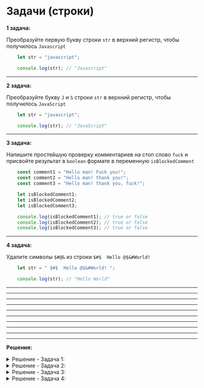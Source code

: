 # Задачи (строки)

**1 задача:**

Преобразуйте первую букву строки `str` в верхний регистр, чтобы получилось `Javascript`

```JavaScript
    let str = "javascript";

    console.log(str); // "Javascript"
```

<hr/>

**2 задача:**

Преобразуйте букву `J` и `S` строки `str` в верхний регистр, чтобы получилось `JavaScript`

```JavaScript
    let str = "javascript";

    console.log(str); // "JavaScript"
```

<hr/>

**3 задача:**

Напишите простейшую проверку комментариев на стоп слово `fuck` и присвойте результат в `boolean` формате в переменную `isBlockedComment`

```JavaScript
    const comment1 = "Hello man! Fuck you!";
    const comment2 = "Hello man! thank you!";
    const comment3 = "Hello man! thank you, fuck!";

    let isBlockedComment1;
    let isBlockedComment2;
    let isBlockedComment3;

    console.log(isBlockedComment1); // true or false
    console.log(isBlockedComment2); // true or false
    console.log(isBlockedComment3); // true or false
```

<hr/>

**4 задача:**

Удалите символы `$#@&` из строки ` $#$  Hello @$&#World! `

```JavaScript
    let str = " $#$  Hello @$&#World! ";

    console.log(str); // "Hello World"
```

<hr/>
<hr/>
<hr/>
<hr/>
<hr/>
<hr/>
<hr/>
<hr/>
<hr/>
<hr/>

**Решения:**


<details>
    <summary>Решение - Задача 1: </summary>

```
// 1 решение
str = str.at(0).toUpperCase() + str.substring(1);

// 2 решение
str = str[0].toUpperCase() + str.substring(1);

// 3 решение
str = `${str.at(0).toUpperCase()}${str.slice(1)}`;

// 4 решение
str = str.replace("j", "J");
```
</details>

<details>
    <summary>Решение - Задача 2: </summary>

```
// 1 решение
str = str.at(0).toUpperCase() + str.substring(1, 4) + str.at(4).toUpperCase() + str.substring(5);

// 2 решение
str = str.replace("j", "J").replace("s", "S");

// 3 решение
str = str.split("");
str[0] = str[0].toUpperCase();
str[4] = str[4].toUpperCase();
str = str.join("");
```
</details>

<details>
    <summary>Решение - Задача 3: </summary>

```
// 1 решение
isBlockedComment1 = comment1.toLowerCase().includes("fuck");
isBlockedComment2 = comment2.toLowerCase().includes("fuck");
isBlockedComment3 = comment3.toLowerCase().includes("fuck");

// 2 решение
isBlockedComment1 = comment1.toLowerCase().indexOf("fuck") !== -1;
isBlockedComment2 = comment2.toLowerCase().indexOf("fuck") !== -1;
isBlockedComment3 = comment3.toLowerCase().indexOf("fuck") !== -1;
```
</details>

<details>
    <summary>Решение - Задача 4: </summary>

```
// 1 решение
str = str.replaceAll("$", "").replaceAll("#", "").replaceAll("@", "").replaceAll("&", "").trim();

// 2 решение (простое регулярное выражение внутри replace - продвинутая тема, которая будет далее разбираться по курсу)
str = str.replace(/[$#@&]/g, "").trim();
```
</details>